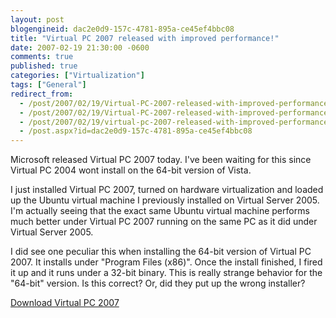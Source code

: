 ```yaml
---
layout: post
blogengineid: dac2e0d9-157c-4781-895a-ce45ef4bbc08
title: "Virtual PC 2007 released with improved performance!"
date: 2007-02-19 21:30:00 -0600
comments: true
published: true
categories: ["Virtualization"]
tags: ["General"]
redirect_from: 
  - /post/2007/02/19/Virtual-PC-2007-released-with-improved-performance!.aspx
  - /post/2007/02/19/Virtual-PC-2007-released-with-improved-performance!
  - /post/2007/02/19/virtual-pc-2007-released-with-improved-performance!
  - /post.aspx?id=dac2e0d9-157c-4781-895a-ce45ef4bbc08
---
```

<!-- more -->

Microsoft released Virtual PC 2007 today. I've been waiting for this since Virtual PC 2004 wont install on the 64-bit version of Vista.

I just installed Virtual PC 2007, turned on hardware virtualization and loaded up the Ubuntu virtual machine I previously installed on Virtual Server 2005. I'm actually seeing that the exact same Ubuntu virtual machine performs much better under Virtual PC 2007 running on the same PC as it did under Virtual Server 2005.

I did see one peculiar this when installing the 64-bit version of Virtual PC 2007. It installs under "Program Files (x86)". Once the install finished, I fired it up and it runs under a 32-bit binary. This is really strange behavior for the "64-bit" version. Is this correct? Or, did they put up the wrong installer?

<A href="http://www.microsoft.com/windows/products/winfamily/virtualpc/default.mspx">Download Virtual PC 2007</A>
